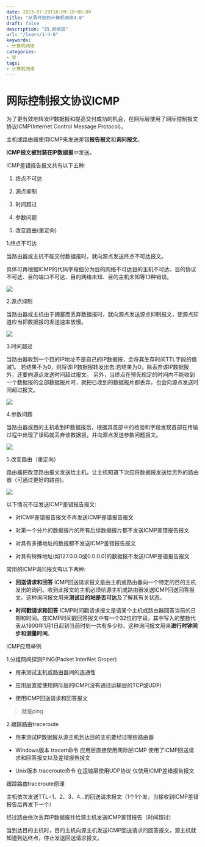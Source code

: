 ```yaml
---
date: 2023-07-29T18:09:28+08:00
title: "从零开始的计算机网络4-8"
draft: false
description: "四.网络层"
url: "/learn/1-4-8"
keywords:
- 计算机网络
categories:
- 学
tags:
- 计算机网络
---
```


# 网际控制报文协议ICMP

为了更有效地转发lP数据报和提高交付成功的机会，在网际层使用了网际控制报文协议ICMP(Internet Control Message Protocol)。

主机或路由器使用ICMP来发送差错**报告报文**和**询问报文**。

**ICMP报文被封装在IP数据报**中发送。

ICMP差错报告报文共有以下五种:

1. 终点不可达

2. 源点抑制

3. 时间超过

4. 参数问题

5. 改变路由(重定向)

1.终点不可达

当路由器或主机不能交付数据报时，就向源点发送终点不可达报文。

具体可再根据ICMP的代码字段细分为目的网络不可达目的主机不可达、目的协议不可达、目的端口不可达、目的网络未知、目的主机未知等13种错误。

![](https://img.0pt.im/computernet/4-8/4-8-2.png)

2.源点抑制

当路由器或主机由于拥塞而丢弃数据报时，就向源点发送源点抑制报文，使源点知道应当把数据报的发送速率放慢。

![](https://img.0pt.im/computernet/4-8/4-8-3.png)

3.时间超过

当路由器收到一个目的IP地址不是自己的IP数据报，会将其生存时间TTL字段的值减1。
若结果不为0，则将该IP数据报转发出去;若结果为O，除丢弃该IP数据报外，还要向源点发送时间超过报文。
另外，当终点在预先规定的时间内不能收到一个数据报的全部数据报片时，就把已收到的数据报片都丢弃，也会向源点发送时间超过报文。

![](https://img.0pt.im/computernet/4-8/4-8-4.png)

4.参数问题

当路由器或目的主机收到IP数据报后，根据其首部中的检验和字段发现首部在传输过程中出现了误码就丢弃该数据报，并向源点发送参数问题报文。

![](https://img.0pt.im/computernet/4-8/4-8-5.png)

5.改变路由（重定向）

路由器把改变路由报文发送给主机，让主机知道下次应将数据报发送给另外的路由器（可通过更好的路由)。

![](https://img.0pt.im/computernet/4-8/4-8-6.png)

以下情况不应发送ICMP差错报告报文:

- 对ICMP差错报告报文不再发送ICMP差错报告报文

- 对第一个分片的数据报片的所有后续数据报片都不发送ICMP差错报告报文

- 对具有多播地址的数报都不发送ICMP差错报告报文

- 对具有特殊地址(如127.0.0.0或0.0.0.0)的数据报不发送ICMP差错报告报文

常用的ICMP询问报文有以下两种:

- **回送请求和回答**    ICMP回送请求报文是由主机或路由器向一个特定的目的主机发出的询问。收到此报文的主机必须给源主机或路由器发送ICMP回送回答报文。这种询问报文用来**测试目的站是否可达**及了解其有关状态。

- **时间戳请求和回答**     ICMP时间戳请求报文是请某个主机或路由器回答当前的日期和时间。在ICMP时间戳回答报文中有一个32位的字段，其中写入的整数代表从1900年1月1日起到当前时刻一共有多少秒。这种询问报文用来**进行时钟同步和测量时间**。

ICMP应用举例

1.分组网间探测PING(Packet InterNet Groper)

- 用来测试主机或路由器间的连通性

- 应用层直接使用网际层的ICMP(没有通过运输层的TCP或UDP)

- 使用ICMP回送请求和回答报文

> 就是ping

2.跟踪路由traceroute

- 用来测试IP数据报从源主机到达目的主机要经过哪些路由器

- Windows版本    tracert命令    应用层直接使用网际层ICMP    使用了ICMP回送请求和回答报文以及差错报告报文

- Unix版本    traceroute命令    在运输层使用UDP协议    仅使用ICMP差错报告报文

跟踪路由traceroute原理

主机依次发送TTL=1、2、3、4...的回送请求报文（1个1个发，当接收到ICMP差错报告后再发下一个）

经过路由依次丢弃IP数据报并给源主机发送ICMP差错报告（时间超过)

当到达目的主机时，目的主机向源主机发送ICMP回送请求的回答报文，源主机就知道到达终点，停止发送回送请求报文。
